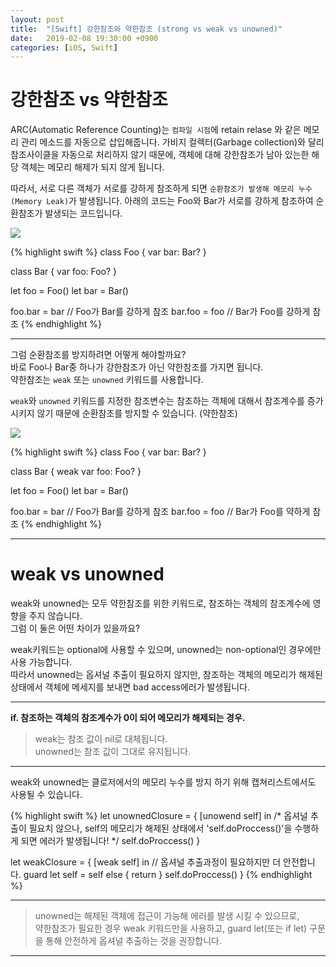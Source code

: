 ```yaml
---
layout: post
title:  "[Swift] 강한참조와 약한참조 (strong vs weak vs unowned)"
date:   2019-02-08 19:30:00 +0900
categories: [iOS, Swift]
---
```


# 강한참조 vs 약한참조
ARC(Automatic Reference Counting)는 `컴파일 시점`에 retain relase 와 같은 메모리 관리 메소드를 자동으로 삽입해줍니다. 가비지 컬렉터(Garbage collection)와 달리 참조사이클을 자동으로 처리하지 않기 때문에, 객체에 대해 강한참조가 남아 있는한 해당 객체는 메모리 해제가 되지 않게 됩니다.

따라서, 서로 다른 객체가 서로를 강하게 참조하게 되면 `순환참조가 발생해 메모리 누수(Memory Leak)`가 발생됩니다. 아래의 코드는 Foo와 Bar가 서로를 강하게 참조하여 순환참조가 발생되는 코드입니다.

![](https://user-images.githubusercontent.com/4909483/52545320-e8f52f80-2df9-11e9-992b-66ddfcf3291b.jpg)

{% highlight swift %}
class Foo {
  var bar: Bar?
}

class Bar {
  var foo: Foo?
}

let foo = Foo()
let bar = Bar()

foo.bar = bar   // Foo가 Bar를 강하게 참조
bar.foo = foo   // Bar가 Foo를 강하게 참조
{% endhighlight %}

---

그럼 순환참조를 방지하려면 어떻게 해야할까요?  
바로 Foo나 Bar중 하나가 강한참조가 아닌 약한참조를 가지면 됩니다.  
약한참조는 `weak` 또는 `unowned` 키워드를 사용합니다.

`weak`와 `unowned` 키워드를 지정한 참조변수는 참조하는 객체에 대해서 참조계수를 증가시키지 않기 때문에 순환참조를 방지할 수 있습니다. (약한참조)

![](https://user-images.githubusercontent.com/4909483/52551571-62077d80-2e20-11e9-94f7-67bee59cdf3e.png)

{% highlight swift %}
class Foo {
    var bar: Bar?
}

class Bar {
    weak var foo: Foo?
}

let foo = Foo()
let bar = Bar()

foo.bar = bar     // Foo가 Bar를 강하게 참조
bar.foo = foo     // Bar가 Foo를 약하게 참조
{% endhighlight %}

---
# weak vs unowned
 weak와 unowned는 모두 약한참조를 위한 키워드로, 참조하는 객체의 참조계수에 영향을 주지 않습니다.  
 그럼 이 둘은 어떤 차이가 있을까요? 
 
weak키워드는 optional에 사용할 수 있으며, unowned는 non-optional인 경우에만 사용 가능합니다.  
따라서 unowned는 옵셔널 추출이 필요하지 않지만, 참조하는 객체의 메모리가 해제된 상태에서 객체에 메세지를 보내면 bad access에러가 발생됩니다.

---

**if. 참조하는 객체의 참조계수가 0이 되어 메모리가 해제되는 경우.**

 > weak는 참조 값이 nil로 대체됩니다.  
 unowned는 참조 값이 그대로 유지됩니다.

---
 
 weak와 unowned는 클로저에서의 메모리 누수를 방지 하기 위해 캡쳐리스트에서도 사용될 수 있습니다.

{% highlight swift %}
let unownedClosure = { [unowend self] in
  /*  옵셔널 추출이 필요치 않으나, 
      self의 메모리가 해제된 상태에서 'self.doProccess()'을 수행하게 되면 에러가 발생됩니다! */
  self.doProccess()
}   

let weakClosure = { [weak self] in
  // 옵셔널 추출과정이 필요하지만 더 안전합니다.
  guard let self = self else { return }
  self.doProccess()
}
{% endhighlight %}

--- 

> unowned는 해제된 객체에 접근이 가능해 에러를 발생 시킬 수 있으므로,  
약한참조가 필요한 경우 weak 키워드만을 사용하고, guard let(또는 if let) 구문을 통해 안전하게 옵셔널 추출하는 것을 권장합니다.

---